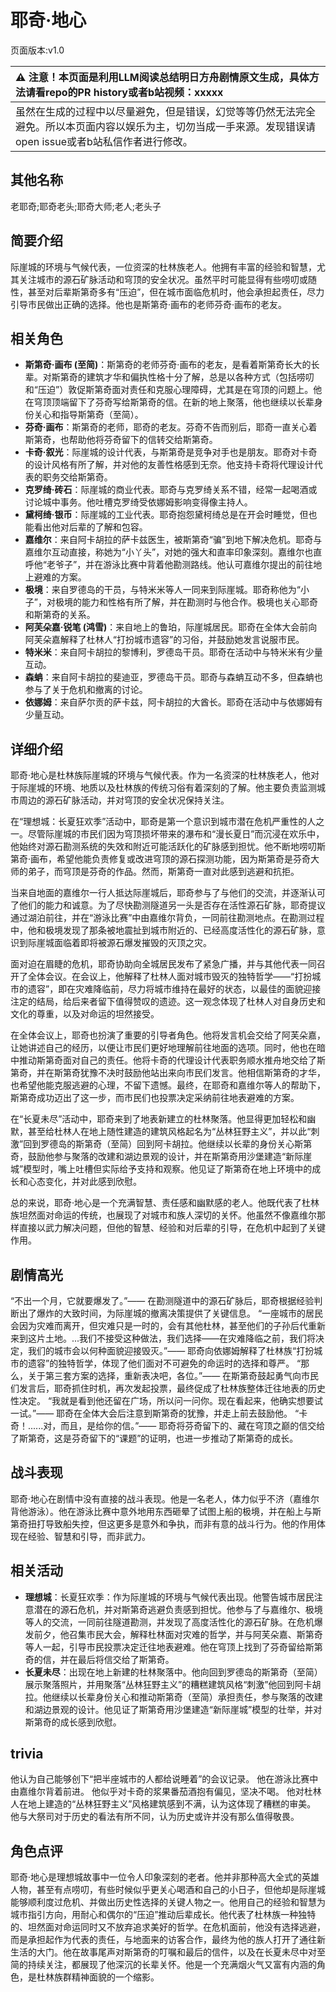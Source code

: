 # 耶奇·地心
页面版本:v1.0
 

| :warning: 注意！本页面是利用LLM阅读总结明日方舟剧情原文生成，具体方法请看repo的PR history或者b站视频：xxxxx           |
|:----------------------------|
| 虽然在生成的过程中以尽量避免，但是错误，幻觉等等仍然无法完全避免。所以本页面内容以娱乐为主，切勿当成一手来源。发现错误请open issue或者b站私信作者进行修改。|



## 其他名称
老耶奇;耶奇老头;耶奇大师;老人;老头子
## 简要介绍
际崖城的环境与气候代表，一位资深的杜林族老人。他拥有丰富的经验和智慧，尤其关注城市的源石矿脉活动和穹顶的安全状况。虽然平时可能显得有些唠叨或随性，甚至对后辈斯第奇多有“压迫”，但在城市面临危机时，他会承担起责任，尽力引导市民做出正确的选择。他也是斯第奇·画布的老师芬奇·画布的老友。
## 相关角色
-   **斯第奇·画布 (至简)**：斯第奇的老师芬奇·画布的老友，是看着斯第奇长大的长辈。对斯第奇的建筑才华和偏执性格十分了解，总是以各种方式（包括唠叨和“压迫”）敦促斯第奇面对责任和克服心理障碍，尤其是在穹顶的问题上。他在穹顶顶端留下了芬奇写给斯第奇的信。在新的地上聚落，他也继续以长辈身份关心和指导斯第奇（至简）。
-   **芬奇·画布**：斯第奇的老师，耶奇的老友。芬奇不告而别后，耶奇一直关心着斯第奇，也帮助他将芬奇留下的信转交给斯第奇。
-   **卡奇·叙光**：际崖城的设计代表，与斯第奇是竞争对手也是朋友。耶奇对卡奇的设计风格有所了解，并对他的友善性格感到无奈。他支持卡奇将代理设计代表的职务交给斯第奇。
-   **克罗绮·砖石**：际崖城的商业代表。耶奇与克罗绮关系不错，经常一起喝酒或讨论城中事务。他吐槽克罗绮受依娜姆影响变得像主持人。
-   **黛柯绮·银币**：际崖城的工业代表。耶奇抱怨黛柯绮总是在开会时睡觉，但也能看出他对后辈的了解和包容。
-   **嘉维尔**：来自阿卡胡拉的萨卡兹医生，被斯第奇“骗”到地下解决危机。耶奇与嘉维尔互动直接，称她为“小丫头”，对她的强大和直率印象深刻。嘉维尔也直呼他“老爷子”，并在游泳比赛中背着他勘测路线。他认可嘉维尔提出的前往地上避难的方案。
-   **极境**：来自罗德岛的干员，与特米米等人一同来到际崖城。耶奇称他为“小子”，对极境的能力和性格有所了解，并在勘测时与他合作。极境也关心耶奇和斯第奇的关系。
-   **阿芙朵嘉·锐笔 (鸿雪)**：来自地上的鲁珀，际崖城居民。耶奇在全体大会前向阿芙朵嘉解释了杜林人“打扮城市遗容”的习俗，并鼓励她发言说服市民。
-   **特米米**：来自阿卡胡拉的黎博利，罗德岛干员。耶奇在活动中与特米米有少量互动。
-   **森蚺**：来自阿卡胡拉的斐迪亚，罗德岛干员。耶奇与森蚺互动不多，但森蚺也参与了关于危机和撤离的讨论。
-   **依娜姆**：来自萨尔贡的萨卡兹，阿卡胡拉的大酋长。耶奇在活动中与依娜姆有少量互动。
## 详细介绍
耶奇·地心是杜林族际崖城的环境与气候代表。作为一名资深的杜林族老人，他对于际崖城的环境、地质以及杜林族的传统习俗有着深刻的了解。他主要负责监测城市周边的源石矿脉活动，并对穹顶的安全状况保持关注。

在“理想城：长夏狂欢季”活动中，耶奇是第一个意识到城市潜在危机严重性的人之一。尽管际崖城的市民们因为穹顶损坏带来的瀑布和“漫长夏日”而沉浸在欢乐中，他始终对源石勘测系统的失效和附近可能活跃化的矿脉感到担忧。他不断地唠叨斯第奇·画布，希望他能负责修复或改进穹顶的源石探测功能，因为斯第奇是芬奇大师的弟子，而穹顶是芬奇的作品。然而，斯第奇一直对此感到逃避和抗拒。

当来自地面的嘉维尔一行人抵达际崖城后，耶奇参与了与他们的交流，并逐渐认可了他们的能力和诚意。为了尽快勘测隧道另一头是否存在活性源石矿脉，耶奇提议通过湖泊前往，并在“游泳比赛”中由嘉维尔背负，一同前往勘测地点。在勘测过程中，他和极境发现了那条被地震扯到城市附近的、已经高度活性化的源石矿脉，意识到际崖城面临着即将被源石爆发摧毁的灭顶之灾。

面对迫在眉睫的危机，耶奇协助向全城居民发布了紧急广播，并与其他代表一同召开了全体会议。在会议上，他解释了杜林人面对城市毁灭的独特哲学——“打扮城市的遗容”，即在灾难降临前，尽力将城市维持在最好的状态，以最佳的面貌迎接注定的结局，给后来者留下值得赞叹的遗迹。这一观念体现了杜林人对自身历史和文化的尊重，以及对命运的坦然接受。

在全体会议上，耶奇也扮演了重要的引导者角色。他将发言机会交给了阿芙朵嘉，让她讲述自己的经历，以便让市民们更好地理解前往地面的选项。同时，他也在暗中推动斯第奇面对自己的责任。他将卡奇的代理设计代表职务顺水推舟地交给了斯第奇，并在斯第奇犹豫不决时鼓励他站出来向市民们发言。他相信斯第奇的才华，也希望他能克服逃避的心理，不留下遗憾。最终，在耶奇和嘉维尔等人的帮助下，斯第奇成功迈出了这一步，而市民们也投票决定采纳前往地表避难的方案。

在“长夏未尽”活动中，耶奇来到了地表新建立的杜林聚落。他显得更加轻松和幽默，甚至给杜林人在地上随性建造的建筑风格起名为“丛林狂野主义”，并以此“刺激”回到罗德岛的斯第奇（至简）回到阿卡胡拉。他继续以长辈的身份关心斯第奇，鼓励他参与聚落的改建和湖边景观的设计，并在斯第奇用沙堡建造“新际崖城”模型时，嘴上吐槽但实际给予支持和观察。他见证了斯第奇在地上环境中的成长和心态变化，并对此感到欣慰。

总的来说，耶奇·地心是一个充满智慧、责任感和幽默感的老人。他既代表了杜林族坦然面对命运的传统，也展现了对城市和族人深切的关怀。他虽然不像嘉维尔那样直接以武力解决问题，但他的智慧、经验和对后辈的引导，在危机中起到了关键作用。
## 剧情高光
“不出一个月，它就要爆发了。”—— 在勘测隧道中的源石矿脉后，耶奇根据经验判断出了爆炸的大致时间，为际崖城的撤离决策提供了关键信息。
“一座城市的居民会因为灾难而离开，但灾难只是一时的，会有其他杜林，甚至他们的子孙后代重新来到这片土地。...我们不接受这种做法，我们选择——在灾难降临之前，我们将决定，我们的城市会以何种面貌迎接毁灭。”—— 耶奇向依娜姆解释了杜林族“打扮城市的遗容”的独特哲学，体现了他们面对不可避免的命运时的选择和尊严。
“那么，关于第三套方案的选择，重新表决吧，各位。”—— 在斯第奇鼓起勇气向市民们发言后，耶奇抓住时机，再次发起投票，最终促成了杜林族整体迁往地表的历史性决定。
“我就是看到他还留在广场，所以问一问你。现在看起来，他确实想要试一试。”—— 耶奇在全体大会后注意到斯第奇的犹豫，并走上前去鼓励他。
“卡奇！......对，而且，是给你的信。”—— 耶奇将芬奇留下的、藏在穹顶之巅的信交给了斯第奇，这是芬奇留下的“课题”的证明，也进一步推动了斯第奇的成长。
## 战斗表现
耶奇·地心在剧情中没有直接的战斗表现。他是一名老人，体力似乎不济（嘉维尔背他游泳）。他在游泳比赛中意外地用东西砸晕了试图上船的极境，并在船上与斯第奇扭打导致船失控，但这更多是意外和争执，而非有意的战斗行为。他的作用体现在经验、智慧和引导，而非武力。
## 相关活动
-   **理想城**：长夏狂欢季：作为际崖城的环境与气候代表出现。他警告城市居民注意潜在的源石危机，并对斯第奇逃避负责感到担忧。他参与了与嘉维尔、极境等人的交流，一同前往隧道勘测，并发现了高度活性化的源石矿脉。在危机爆发前夕，他召集市民大会，解释杜林面对灾难的哲学，并与阿芙朵嘉、斯第奇等人一起，引导市民投票决定迁往地表避难。他在穹顶上找到了芬奇留给斯第奇的信，并在最后将信交给了斯第奇。
-   **长夏未尽**：出现在地上新建的杜林聚落中。他向回到罗德岛的斯第奇（至简）展示聚落照片，并用聚落“丛林狂野主义”的糟糕建筑风格“刺激”他回到阿卡胡拉。他继续以长辈身份关心和推动斯第奇（至简）承担责任，参与聚落的改建和湖边景观的设计。他见证了斯第奇用沙堡建造“新际崖城”模型的壮举，并对斯第奇的成长感到欣慰。
## trivia
他认为自己能够创下“把半座城市的人都给说睡着”的会议记录。
他在游泳比赛中由嘉维尔背着前进。
他似乎对卡奇的浆果番茄酒抱有偏见，坚决不喝。
他对杜林人在地上建造的“丛林狂野主义”风格建筑感到不满，认为这体现了糟糕的审美。
他与大祭司对于历史的看法有所不同，认为历史或许并没有那么值得敬畏。
## 角色点评
耶奇·地心是理想城故事中一位令人印象深刻的老者。他并非那种高大全式的英雄人物，甚至有点唠叨，有些时候似乎更关心喝酒和自己的小日子，但他却是际崖城能够顺利度过危机、并做出历史性选择的关键人物之一。他用自己的经验和智慧为城市指引方向，用耐心和偶尔的“压迫”推动后辈成长。他代表了杜林族一种独特的、坦然面对命运同时又不放弃追求美好的哲学。在危机面前，他没有选择逃避，而是承担起作为代表的责任，与地面来的访客合作，最终为他的族人打开了通往新生活的大门。他在故事尾声对斯第奇的叮嘱和最后的信件，以及在长夏未尽中对至简的持续关注，都展现了他深沉的长辈关怀。他是一个充满烟火气又富有内涵的角色，是杜林族群精神面貌的一个缩影。